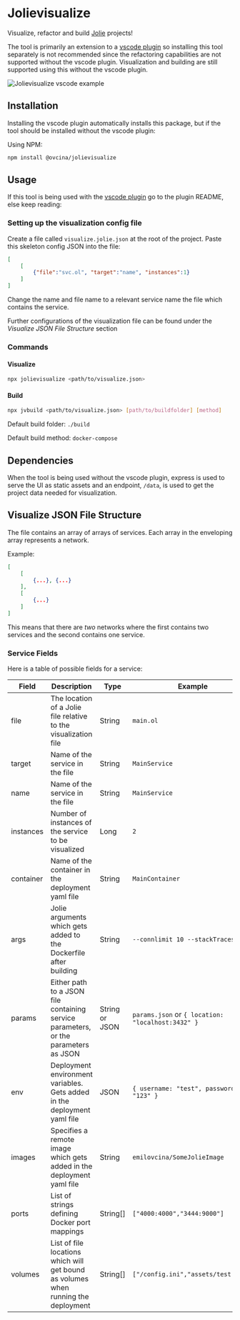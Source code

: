 # Jolievisualize

Visualize, refactor and build [Jolie](https://www.jolie-lang.org) projects!

The tool is primarily an extension to a [vscode plugin](https://www.google.com) so installing this tool separately is not recommended since the refactoring capabilities are not supported without the vscode plugin. Visualization and building are still supported using this without the vscode plugin.

![Jolievisualize vscode example](https://i.imgur.com/KlO4bKw.png)

## Installation

Installing the vscode plugin automatically installs this package, but if the tool should be installed without the vscode plugin:

Using NPM:

```bash
npm install @ovcina/jolievisualize
```

## Usage

If this tool is being used with the [vscode plugin](https://www.google.com) go to the plugin README, else keep reading:

### Setting up the visualization config file

Create a file called `visualize.jolie.json` at the root of the project. Paste this skeleton config JSON into the file:

```JSON
[
    [
        {"file":"svc.ol", "target":"name", "instances":1}
    ]
]
```

Change the name and file name to a relevant service name the file which contains the service.

Further configurations of the visualization file can be found under the _Visualize JSON File Structure_ section

### Commands

#### Visualize

```bash
npx jolievisualize <path/to/visualize.json>
```

#### Build

```bash
npx jvbuild <path/to/visualize.json> [path/to/buildfolder] [method]
```

Default build folder: `./build`

Default build method: `docker-compose`

## Dependencies

When the tool is being used without the vscode plugin, express is used to serve the UI as static assets and an endpoint, `/data`, is used to get the project data needed for visualization.

## Visualize JSON File Structure

The file contains an array of arrays of services. Each array in the enveloping array represents a network.

Example:

```JSON
[
    [
        {...}, {...}
    ],
    [
        {...}
    ]
]
```

This means that there are _two_ networks where the first contains two services and the second contains one service.

### Service Fields

Here is a table of possible fields for a service:

| **Field** | **Description**                                                                     | **Type**       | **Example**                                       |
| --------- | ----------------------------------------------------------------------------------- | -------------- | ------------------------------------------------- |
| file      | The location of a Jolie file relative to the visualization file                     | String         | `main.ol`                                         |
| target    | Name of the service in the file                                                     | String         | `MainService`                                     |
| name      | Name of the service in the file                                                     | String         | `MainService`                                     |
| instances | Number of instances of the service to be visualized                                 | Long           | `2`                                               |
| container | Name of the container in the deployment yaml file                                   | String         | `MainContainer`                                   |
| args      | Jolie arguments which gets added to the Dockerfile after building                   | String         | `--connlimit 10 --stackTraces`                    |
| params    | Either path to a JSON file containing service parameters, or the parameters as JSON | String or JSON | `params.json` or `{ location: "localhost:3432" }` |
| env       | Deployment environment variables. Gets added in the deployment yaml file            | JSON           | `{ username: "test", password: "123" }`           |
| images    | Specifies a remote image which gets added in the deployment yaml file               | String         | `emilovcina/SomeJolieImage`                       |
| ports     | List of strings defining Docker port mappings                                       | String[]       | `["4000:4000","3444:9000"]`                       |
| volumes   | List of file locations which will get bound as volumes when running the deployment  | String[]       | `["/config.ini","assets/test.txt"]`               |
